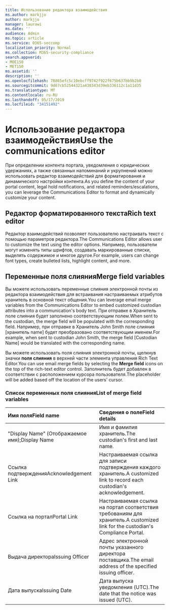 ```yaml
---
title: Использование редактора взаимодействия
ms.author: markjjo
author: markjjo
manager: laurawi
ms.date: ''
audience: Admin
ms.topic: article
ms.service: O365-seccomp
localization_priority: Normal
ms.collection: M365-security-compliance
search.appverid:
- MOE150
- MET150
ms.assetid: ''
description: ''
ms.openlocfilehash: 78865efc5c10ebcff9742f922f675b637bb9b2b0
ms.sourcegitcommit: 9d67cb52544321a430343d39eb336112c1a11d35
ms.translationtype: MT
ms.contentlocale: ru-RU
ms.lasthandoff: 05/17/2019
ms.locfileid: "34151492"
---
```

# <a name="use-the-communications-editor"></a><span data-ttu-id="486ee-102">Использование редактора взаимодействия</span><span class="sxs-lookup"><span data-stu-id="486ee-102">Use the communications editor</span></span>

<span data-ttu-id="486ee-103">При определении контента портала, уведомления о юридических удержаниях, а также связанных напоминаний и укрупнений можно использовать редактор взаимодействий для форматирования и динамического настройки контента.</span><span class="sxs-lookup"><span data-stu-id="486ee-103">As you define the content of your portal content, legal hold notifications, and related reminders/escalations, you can leverage the Communications Editor to format and dynamically customize your content.</span></span>

## <a name="rich-text-editor"></a><span data-ttu-id="486ee-104">Редактор форматированного текста</span><span class="sxs-lookup"><span data-stu-id="486ee-104">Rich text editor</span></span> 

<span data-ttu-id="486ee-105">Редактор взаимодействий позволяет пользователю настраивать текст с помощью параметров редактора.</span><span class="sxs-lookup"><span data-stu-id="486ee-105">The Communications Editor allows user to customize the text using the editor options.</span></span> <span data-ttu-id="486ee-106">Например, пользователи могут изменять типы шрифтов, создавать маркированные списки, выделять содержимое и многое другое.</span><span class="sxs-lookup"><span data-stu-id="486ee-106">For example, users can change font types, create bulleted lists, highlight content, and more.</span></span> 

## <a name="merge-field-variables"></a><span data-ttu-id="486ee-107">Переменные поля слияния</span><span class="sxs-lookup"><span data-stu-id="486ee-107">Merge field variables</span></span>

<span data-ttu-id="486ee-108">Вы можете использовать переменные слияния электронной почты из редактора взаимодействия для встраивания настраиваемых атрибутов хранитель в основной текст общения.</span><span class="sxs-lookup"><span data-stu-id="486ee-108">You can leverage email merge variables from the Communications Editor to embed customized custodian attributes into a communication's body text.</span></span> <span data-ttu-id="486ee-109">При отправке в Хранитель поле слияния будет заполнено соответствующим полем.</span><span class="sxs-lookup"><span data-stu-id="486ee-109">When sent to the custodian, the merge field will be populated with the corresponding field.</span></span> <span data-ttu-id="486ee-110">Например, при отправке в Хранитель John Smith поле слияния [хранитель name] будет преобразовано соответствующим именем.</span><span class="sxs-lookup"><span data-stu-id="486ee-110">For example, when sent to custodian John Smith, the merge field [Custodian Name] would be translated with the corresponding name.</span></span> 

<span data-ttu-id="486ee-111">Вы можете использовать поля слияния электронной почты, щелкнув значки **поля слияния** в верхней части элемента управления Rich Text Editor.</span><span class="sxs-lookup"><span data-stu-id="486ee-111">You can use email merge fields by selecting the **Merge field** icons on the top of the rich-text editor control.</span></span> <span data-ttu-id="486ee-112">Заполнитель будет добавлен в соответствии с расположением курсора пользователя.</span><span class="sxs-lookup"><span data-stu-id="486ee-112">The placeholder will be added based off the location of the users' cursor.</span></span> 

### <a name="list-of-merge-field-variables"></a><span data-ttu-id="486ee-113">Список переменных поля слияния</span><span class="sxs-lookup"><span data-stu-id="486ee-113">List of merge field variables</span></span>

| <span data-ttu-id="486ee-114">Имя поля</span><span class="sxs-lookup"><span data-stu-id="486ee-114">Field name</span></span>                  | <span data-ttu-id="486ee-115">Сведения о поле</span><span class="sxs-lookup"><span data-stu-id="486ee-115">Field details</span></span> | 
| :------------------- | :------------------- |
| <span data-ttu-id="486ee-116">"Display Name" (Отображаемое имя);</span><span class="sxs-lookup"><span data-stu-id="486ee-116">Display Name</span></span>  | <span data-ttu-id="486ee-117">Имя и фамилия хранитель.</span><span class="sxs-lookup"><span data-stu-id="486ee-117">The custodian's first and last name.</span></span> | 
| <span data-ttu-id="486ee-118">Ссылка подтверждения</span><span class="sxs-lookup"><span data-stu-id="486ee-118">Acknowledgement Link</span></span> | <span data-ttu-id="486ee-119">Настраиваемая ссылка для записи подтверждения каждого хранитель.</span><span class="sxs-lookup"><span data-stu-id="486ee-119">A customized link to record each custodian's acknowledgement.</span></span>|                 |
| <span data-ttu-id="486ee-120">Ссылка на портал</span><span class="sxs-lookup"><span data-stu-id="486ee-120">Portal Link</span></span>     | <span data-ttu-id="486ee-121">Настраиваемая ссылка на портал соответствия требованиям для хранитель.</span><span class="sxs-lookup"><span data-stu-id="486ee-121">A customized link for the custodian's Compliance Portal.</span></span>|                |
| <span data-ttu-id="486ee-122">Выдача директора</span><span class="sxs-lookup"><span data-stu-id="486ee-122">Issuing Officer</span></span>                   | <span data-ttu-id="486ee-123">Адрес электронной почты указанного директора поставщика.</span><span class="sxs-lookup"><span data-stu-id="486ee-123">The email address of the specified issuing officer.</span></span>|                   |
| <span data-ttu-id="486ee-124">Дата выпуска</span><span class="sxs-lookup"><span data-stu-id="486ee-124">Issuing Date</span></span>                   | <span data-ttu-id="486ee-125">Дата выпуска уведомления (UTC).</span><span class="sxs-lookup"><span data-stu-id="486ee-125">The date that the notice was issued (UTC).</span></span>              |